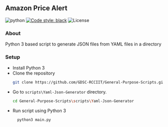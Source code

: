 ## Amazon Price Alert

![python](https://img.shields.io/badge/language-Python-orange?style=for-the-badge)
[![Code style: black](https://img.shields.io/badge/code%20style-black-000000.svg?style=plasitc)](https://github.com/psf/black)
![License](https://img.shields.io/github/license/GDSC-RCCIIT/General-Purpose-Scripts?color=blue&style=plasitc)

### About

Python 3 based script to generate JSON files from YAML files in a directory

### Setup

* Install Python 3
* Clone the repository
  ```bash
  git clone https://github.com/GDSC-RCCIIT/General-Purpose-Scripts.git
  ```
* Go to ```scripts\Yaml-Json-Generator``` directory.
  ```bash
  cd General-Purpose-Scripts\scripts\Yaml-Json-Generator
  ```
* Run script using Python 3
  ```bash
    python3 main.py
  ```
